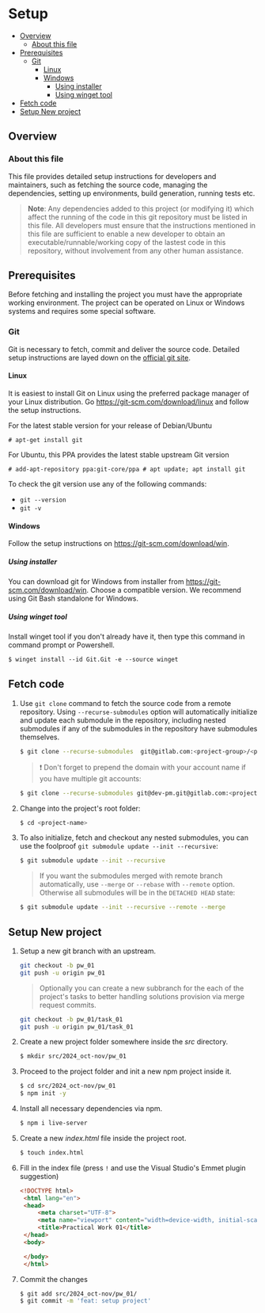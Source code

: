 
# Setup

- [Overview](#overview)
  - [About this file](#about-this-file)
- [Prerequisites](#prerequisites)
  - [Git](#git)
    - [Linux](#linux)
    - [Windows](#windows)
      - [Using installer](#using-installer)
      - [Using winget tool](#using-winget-tool)
- [Fetch code](#fetch-code)
- [Setup New project](#setup-new-project)

## Overview

### About this file
This file provides detailed setup instructions for developers and maintainers, such as fetching the source code, managing the dependencies, setting up environments, build generation, running tests etc.

> **Note**: Any dependencies added to this project (or modifying it) which affect the running of the code in this git repository must be listed in this file. All developers must ensure that the instructions mentioned in this file are sufficient to enable a new developer to obtain an executable/runnable/working copy of the lastest code in this repository, without involvement from any other human assistance.

## Prerequisites
Before fetching and installing the project you must have the appropriate working environment. The project can be operated on Linux or Windows systems and requires some special software.

### Git
Git is necessary to fetch, commit and deliver the source code. Detailed setup instructions are layed down on the [official git site](https://git-scm.com/downloads).

#### Linux
It is easiest to install Git on Linux using the preferred package manager of your Linux distribution. Go https://git-scm.com/download/linux and follow the setup instructions.

For the latest stable version for your release of Debian/Ubuntu
```
# apt-get install git
```
For Ubuntu, this PPA provides the latest stable upstream Git version
```
# add-apt-repository ppa:git-core/ppa # apt update; apt install git
```

To check the git version use any of the following commands:
- `git --version`
- `git -v`

#### Windows
Follow the setup instructions on https://git-scm.com/download/win.

##### Using installer
You can download git for Windows from installer from https://git-scm.com/download/win. Choose a compatible version. We recommend using Git Bash standalone for Windows.

##### Using winget tool
Install winget tool if you don't already have it, then type this command in command prompt or Powershell.
```ps
$ winget install --id Git.Git -e --source winget
```

## Fetch code
1. Use `git clone` command to fetch the source code from a remote repository. Using `--recurse-submodules` option will automatically initialize and update each submodule in the repository, including nested submodules if any of the submodules in the repository have submodules themselves.

    ```sh
    $ git clone --recurse-submodules  git@gitlab.com:<project-group>/<project-name>.git
    ```

    > ❗ Don't forget to prepend the domain with your account name if you have multiple git accounts:

    ```sh
    $ git clone --recurse-submodules git@dev-pm.git@gitlab.com:<project-group>/<project-name>.git
    ```

2. Change into the project's root folder:

    ```sh
    $ cd <project-name>
    ```

3. To also initialize, fetch and checkout any nested submodules, you can use the foolproof `git submodule update --init --recursive`:

    ```sh
    $ git submodule update --init --recursive
    ```

    > If you want the submodules merged with remote branch automatically, use `--merge` or `--rebase` with `--remote` option. Otherwise all submodules will be in the `DETACHED HEAD` state:

    ```sh
    $ git submodule update --init --recursive --remote --merge
    ```

## Setup New project

1. Setup a new git branch with an upstream.

    ```sh
    git checkout -b pw_01
    git push -u origin pw_01
    ```

    > Optionally you can create a new subbranch for the each of the project's tasks to better handling solutions provision via merge request commits.

    ```sh
    git checkout -b pw_01/task_01
    git push -u origin pw_01/task_01
    ```

2. Create a new project folder somewhere inside the *src* directory.

   ```sh
   $ mkdir src/2024_oct-nov/pw_01
   ```

3. Proceed to the project folder and init a new npm project inside it.

   ```sh
   $ cd src/2024_oct-nov/pw_01
   $ npm init -y
   ```

4. Install all necessary dependencies via npm.

   ```sh
   $ npm i live-server
   ```

5. Create a new *index.html* file inside the project root.

   ```sh
   $ touch index.html
   ```

6. Fill in the index file (press `!` and use the Visual Studio's Emmet plugin suggestion)

   ```html
   <!DOCTYPE html>
    <html lang="en">
    <head>
        <meta charset="UTF-8">
        <meta name="viewport" content="width=device-width, initial-scale=1.0">
        <title>Practical Work 01</title>
    </head>
    <body>

    </body>
    </html>
    ```

7. Commit the changes

   ```sh
   $ git add src/2024_oct-nov/pw_01/
   $ git commit -m 'feat: setup project'
